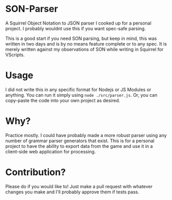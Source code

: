 # SON-Parser
A Squirrel Object Notation to JSON parser I cooked up for a personal project. I probably wouldnt use this if you want spec-safe parsing.


This is a good start if you need SON parsing, but keep in mind, this was written in two days and is by no means feature complete or to any spec. It is merely written against my observations of SON while writing in Squirrel for VScripts.

# Usage
I did not write this in any specific format for Nodejs or JS Modules or anything. You can run it simply using `node ./src/parser.js`. Or, you can copy-paste the code into your own project as desired.

# Why?
Practice mostly. I could have probably made a more robust parser using any number of grammar parser generators that exist.
This is for a personal project to have the ability to export data from the game and use it in a client-side web application for processing.

# Contribution?
Please do if you would like to!
Just make a pull request with whatever changes you make and I'll probably approve them if tests pass.

